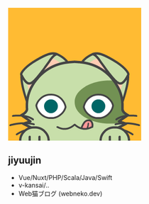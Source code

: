 ![](content/img/bakeneko.png)

## jiyuujin
- Vue/Nuxt/PHP/Scala/Java/Swift
- v-kansai/..
- Web猫ブログ (webneko.dev)
